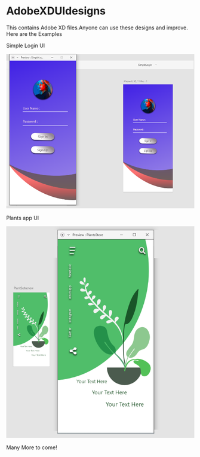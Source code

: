# AdobeXDUIdesigns

This contains Adobe XD files.Anyone can use these designs and improve.
Here are the Examples

Simple Login UI


![alt text](https://github.com/shriasi/AdobeXDUIdesigns/blob/master/todo.png)



Plants app UI

![alt text](https://github.com/shriasi/AdobeXDUIdesigns/blob/master/PlantStore.png)


Many More to come!
